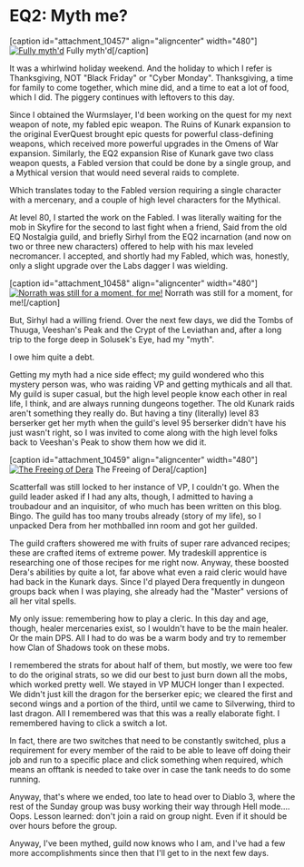 # EQ2: Myth me?

[caption id="attachment\_10457" align="aligncenter" width="480"][![Fully myth'd](http://westkarana.com/wp-content/uploads/2012/11/EverQuest2-2012-11-24-23-53-45-38-480x299.jpg "EverQuest2 2012-11-24 23-53-45-38")](http://westkarana.com/wp-content/uploads/2012/11/EverQuest2-2012-11-24-23-53-45-38.jpg) Fully myth'd[/caption]

It was a whirlwind holiday weekend. And the holiday to which I refer is Thanksgiving, NOT "Black Friday" or "Cyber Monday". Thanksgiving, a time for family to come together, which mine did, and a time to eat a lot of food, which I did. The piggery continues with leftovers to this day.

Since I obtained the Wurmslayer, I'd been working on the quest for my next weapon of note, my fabled epic weapon. The Ruins of Kunark expansion to the original EverQuest brought epic quests for powerful class-defining weapons, which received more powerful upgrades in the Omens of War expansion. Similarly, the EQ2 expansion Rise of Kunark gave two class weapon quests, a Fabled version that could be done by a single group, and a Mythical version that would need several raids to complete.

Which translates today to the Fabled version requiring a single character with a mercenary, and a couple of high level characters for the Mythical.

At level 80, I started the work on the Fabled. I was literally waiting for the mob in Skyfire for the second to last fight when a friend, Said from the old EQ Nostalgia guild, and briefly Sirhyl from the EQ2 incarnation (and now on two or three new characters) offered to help with his max leveled necromancer. I accepted, and shortly had my Fabled, which was, honestly, only a slight upgrade over the Labs dagger I was wielding.

[caption id="attachment\_10458" align="aligncenter" width="480"][![](http://westkarana.com/wp-content/uploads/2012/11/EverQuest2-2012-11-24-23-52-02-37-480x299.jpg "Norrath was still for a moment, for me!")](http://westkarana.com/wp-content/uploads/2012/11/EverQuest2-2012-11-24-23-52-02-37.jpg) Norrath was still for a moment, for me![/caption]

But, Sirhyl had a willing friend. Over the next few days, we did the Tombs of Thuuga, Veeshan's Peak and the Crypt of the Leviathan and, after a long trip to the forge deep in Solusek's Eye, had my "myth".

I owe him quite a debt.

Getting my myth had a nice side effect; my guild wondered who this mystery person was, who was raiding VP and getting mythicals and all that. My guild is super casual, but the high level people know each other in real life, I think, and are always running dungeons together. The old Kunark raids aren't something they really do. But having a tiny (literally) level 83 berserker get her myth when the guild's level 95 berserker didn't have his just wasn't right, so I was invited to come along with the high level folks back to Veeshan's Peak to show them how we did it.

[caption id="attachment\_10459" align="aligncenter" width="480"][![](http://westkarana.com/wp-content/uploads/2012/11/EverQuest2-2012-11-25-20-33-37-04-480x294.jpg "The Freeing of Dera")](http://westkarana.com/wp-content/uploads/2012/11/EverQuest2-2012-11-25-20-33-37-04.jpg) The Freeing of Dera[/caption]

Scatterfall was still locked to her instance of VP, I couldn't go. When the guild leader asked if I had any alts, though, I admitted to having a troubadour and an inquisitor, of who much has been written on this blog. Bingo. The guild has too many troubs already (story of my life), so I unpacked Dera from her mothballed inn room and got her guilded.

The guild crafters showered me with fruits of super rare advanced recipes; these are crafted items of extreme power. My tradeskill apprentice is researching one of those recipes for me right now. Anyway, these boosted Dera's abilities by quite a lot, far above what even a raid cleric would have had back in the Kunark days. Since I'd played Dera frequently in dungeon groups back when I was playing, she already had the "Master" versions of all her vital spells.

My only issue: remembering how to play a cleric. In this day and age, though, healer mercenaries exist, so I wouldn't have to be the main healer. Or the main DPS. All I had to do was be a warm body and try to remember how Clan of Shadows took on these mobs.

I remembered the strats for about half of them, but mostly, we were too few to do the original strats, so we did our best to just burn down all the mobs, which worked pretty well. We stayed in VP MUCH longer than I expected. We didn't just kill the dragon for the berserker epic; we cleared the first and second wings and a portion of the third, until we came to Silverwing, third to last dragon. All I remembered was that this was a really elaborate fight. I remembered having to click a switch a lot.

In fact, there are two switches that need to be constantly switched, plus a requirement for every member of the raid to be able to leave off doing their job and run to a specific place and click something when required, which means an offtank is needed to take over in case the tank needs to do some running.

Anyway, that's where we ended, too late to head over to Diablo 3, where the rest of the Sunday group was busy working their way through Hell mode.... Oops. Lesson learned: don't join a raid on group night. Even if it should be over hours before the group.

Anyway, I've been mythed, guild now knows who I am, and I've had a few more accomplishments since then that I'll get to in the next few days.

